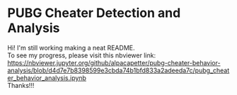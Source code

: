 # PUBG Cheater Detection and Analysis
Hi! I'm still working making a neat README.  
To see my progress, please visit this nbviewer link:  
https://nbviewer.jupyter.org/github/alpacapetter/pubg-cheater-behavior-analysis/blob/d4d7e7b8398599e3cbda74b1bfd833a2adeeda7c/pubg_cheater_behavior_analysis.ipynb  
Thanks!!!
